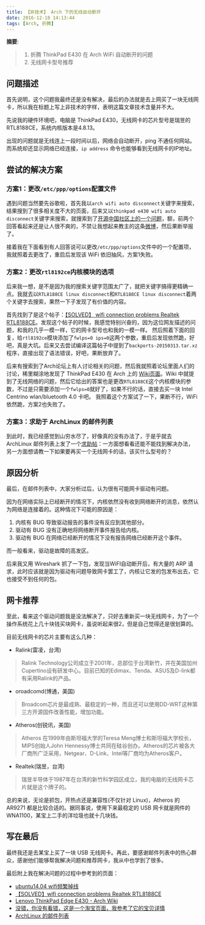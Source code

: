 ```yaml
---
title: 【非技术】 Arch 下的无线自动断开
date: 2016-12-18 14:13:44
tags: [Arch, 折腾]
---
```


__摘要__:

> 1. 折腾 ThinkPad E430 在 Arch WiFi 自动断开的问题
> 2. 无线网卡型号推荐

<!-- more -->

## 问题描述

首先说明，这个问题我最终还是没有解决，最后的办法就是去上网买了一块无线网卡，所以我在标题上写上非技术的字样，表明这篇文章技术含量并不大。

先说我的硬件环境吧，电脑是 ThinkPad E430，无线网卡的芯片型号是瑞昱的RTL8188CE，系统内核版本是4.8.13。

出现的问题就是无线连上一段时间以后，网络会自动断开，ping 不通任何网站。而系统却还显示网络已经连接，`ip address` 命令也能够看到无线网卡的IP地址。

## 尝试的解决方案

### 方案1：更改`/etc/ppp/options`配置文件

遇到问题当然要先谷歌啦，首先我以`arch wifi auto disconnect`关键字来搜索，结果搜到了很多相关度不大的页面，后来又以`thinkpad e430 wifi auto disconnect`关键字来搜索，就搜索到了[开源中国社区上的一个问题](https://www.oschina.net/question/571626_234750)，额，前两个回答看起来还是让人很不爽的，不禁让我想起来教主的这条[微博](http://weibo.com/1401527553/EirySEJV9?type=comment)，然后果断举报了。

接着我在下面看到有人回答说可以更改`/etc/ppp/options`文件中的一个配置项，我就照着去更改了，重启后发现该 WiFi 依旧抽风，方案1失败。

### 方案2：更改`rtl8192ce`内核模块的选项

后来我一想，是不是因为我的搜索关键字范围太广了，就把关键字搞得更精确一点。我就去以`RTL8188CE linux disconnect`和`RTL8188CE linux disconnect`着两个关键字去搜索，果然一下子发现了有价值的内容。

首先找到了是这个帖子：[【SOLVED】 wifi connection problems Realtek RTL8188CE](https://forums.linuxmint.com/viewtopic.php?t=194086)。发现这个帖子的时候，我感觉特别兴奋的，因为这位网友描述的问题，和我的几乎一模一样，它的网卡型号也和我的一模一样。
然后照着下面的回复，给`rtl8192ce`模块添加了`fwlps=0 ips=0`这两个参数，重启后发现依然跪，好吧，真是大坑。后来又去尝试编译这篇帖子中提到了`backports-20150313.tar.xz`程序，直接出现了语法错误，好吧，果断放弃了。

后来有搜索到了Arch论坛上有人讨论相关的问题，然后我就照着论坛里面人们的讨论，稀里糊涂地发现了 ThinkPad E430 在 Arch 上的 [Wiki页面](https://wiki.archlinux.org/index.php/Lenovo_ThinkPad_Edge_E430#Wireless)。Wiki 中就提到了无线网络的问题，然后它给出的答案也是更改`RTL8188CE`这个内核模块的参数，不过是只需要添加一个`fwlps=0`就好了，如果不行的话，直接去买一块 Intel Centrino wlan/bluetooth 4.0 卡吧。
我照着这个方案试了一下，果断不行，WiFi 依然跪，方案2也失败了。

### 方案3：求助于 ArchLinux 的邮件列表

到此时，我已经感觉到山穷水尽了，好像真的没有办法了，于是乎就去 ArchLinux 邮件列表上发了一个[求助帖](https://groups.google.com/forum/#!topic/archlinux-cn/UgGVBn99UOs)：一方面想看看还能不能找到解决办法，另一方面想请教一下如果要再买一个无线网卡的话，该买什么型号的？

## 原因分析

最后，在邮件列表中，大家分析过后，认为很有可能网卡驱动有问题。

因为在网络实际上已经断开的情况下，内核依然没有收到网络断开的消息，依然认为网络是连接着的。这种情况下可能的原因是：

1. 内核有 BUG 导致驱动报告的事件没有反应到其他部分。
2. 驱动有 BUG 没有正确地将网络断开事件报告给内核。
3. 驱动有 BUG 在网络已经断开的情况下没有报告网络已经断开这个事件。

而一般看来，驱动是故障的高发区。

后来我又用 Wireshark 抓了一下包，发现当WiFI自动断开后，有大量的 ARP 请求，此时应该就是因为驱动有问题导致网卡罢工了，内核让它发的包发布出去，它也接受不到任何的包。

## 网卡推荐

至此，看来这个驱动问题我是没法解决了，只好去重新买一块无线网卡，为了一个操作系统花上几十块钱买块网卡，虽说听起来很2，但是自己觉得还是很划算的。

目前无线网卡的芯片主要有这么几种：

+ Ralink(雷凌，台湾)

> Ralink Technology公司成立于2001年，总部位于台湾新竹，并在美国加州Cupertino设有研发中心。目前已知的Edimax、Tenda、ASUS及D-link都有采用Ralink的产品。

+ oroadcomd(博通，美国)

> Broadcom芯片是最成熟、最稳定的一种，而且还可以使用DD-WRT这种第三方开源固件改善性能，增加功能。

+ Atheros(创锐讯，美国)

> Atheros 在1999年由斯坦福大学的Teresa Meng博士和斯坦福大学校长，MIPS创始人John Hennessy博士共同在硅谷创办。Atheros的芯片被各大厂商所广泛采用，Netgear、D-Link、Intel等厂商均为Atheros客户。

+ Realtek(瑞昱，台湾)

> 瑞昱半导体于1987年在台湾的新竹科学园区成立，我的电脑的无线网卡芯片就是这个牌子的。

总的来说，无论是抓包，开热点还是兼容性(不仅针对 Linux)，Atheros 的 AR9271 都是比较合适的。据同事说，使用下来最稳定的 USB 网卡就是网件的 WNA1100，某宝上二手的洋垃圾也就十几块钱。

## 写在最后

最终我还是去某宝上买了一块 USB 无线网卡。再此，要感谢邮件列表中的热心群众，感谢他们能够帮我解决问题和推荐网卡，我从中也学到了很多。

最后附上我在解决问题的过程中参考到的页面：

+ [ubuntu14.04 wifi频繁掉线](https://www.oschina.net/question/571626_234750)
+ [【SOLVED】wifi connection problems Realtek RTL8188CE](https://forums.linuxmint.com/viewtopic.php?t=194086)
+ [Lenovo ThinkPad Edge E430 - Arch Wiki](https://wiki.archlinux.org/index.php/Lenovo_ThinkPad_Edge_E430#Wireless)
+ [没错，你没有看错，这是一个淘宝页面，我参考了它的宝贝详情](https://item.taobao.com/item.htm?spm=a230r.1.14.62.DbhWkt&id=538494346626&ns=1&abbucket=19#detail)
+ [ArchLinux 的邮件列表](https://groups.google.com/forum/#!topic/archlinux-cn/UgGVBn99UOs)
